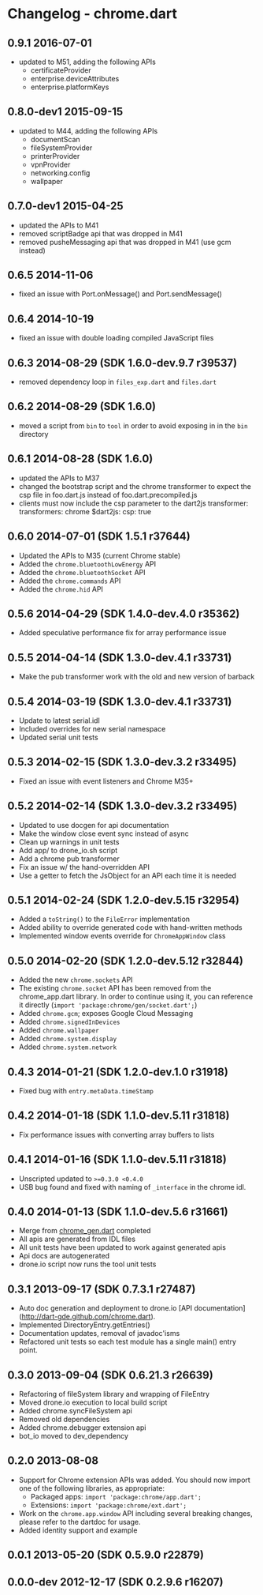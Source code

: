 # Changelog - chrome.dart
## 0.9.1 2016-07-01
- updated to M51, adding the following APIs
  - certificateProvider
  - enterprise.deviceAttributes
  - enterprise.platformKeys

## 0.8.0-dev1 2015-09-15
- updated to M44, adding the following APIs
  - documentScan
  - fileSystemProvider
  - printerProvider
  - vpnProvider
  - networking.config
  - wallpaper

## 0.7.0-dev1 2015-04-25
- updated the APIs to M41
- removed scriptBadge api that was dropped in M41
- removed pusheMessaging api that was dropped in M41 (use gcm instead)

## 0.6.5 2014-11-06
- fixed an issue with Port.onMessage() and Port.sendMessage()

## 0.6.4 2014-10-19
- fixed an issue with double loading compiled JavaScript files

## 0.6.3 2014-08-29 (SDK 1.6.0-dev.9.7 r39537)
- removed dependency loop in `files_exp.dart` and `files.dart`

## 0.6.2 2014-08-29 (SDK 1.6.0)
- moved a script from `bin` to `tool` in order to avoid exposing in in the `bin` directory

## 0.6.1 2014-08-28 (SDK 1.6.0)

- updated the APIs to M37
- changed the bootstrap script and the chrome transformer to expect the csp file in foo.dart.js instead of foo.dart.precompiled.js
- clients must now include the csp parameter to the dart2js transformer:
    transformers:
      chrome
      $dart2js:
        csp: true

## 0.6.0 2014-07-01 (SDK 1.5.1 r37644)

- Updated the APIs to M35 (current Chrome stable)
- Added the `chrome.bluetoothLowEnergy` API
- Added the `chrome.bluetoothSocket` API
- Added the `chrome.commands` API
- Added the `chrome.hid` API

## 0.5.6 2014-04-29 (SDK 1.4.0-dev.4.0 r35362)

- Added speculative performance fix for array performance issue

## 0.5.5 2014-04-14 (SDK 1.3.0-dev.4.1 r33731)

- Make the pub transformer work with the old and new version of barback

## 0.5.4 2014-03-19 (SDK 1.3.0-dev.4.1 r33731)

- Update to latest serial.idl
- Included overrides for new serial namespace
- Updated serial unit tests

## 0.5.3 2014-02-15 (SDK 1.3.0-dev.3.2 r33495)

- Fixed an issue with event listeners and Chrome M35+

## 0.5.2 2014-02-14 (SDK 1.3.0-dev.3.2 r33495)

- Updated to use docgen for api documentation 
- Make the window close event sync instead of async
- Clean up warnings in unit tests
- Add app/ to drone_io.sh script
- Add a chrome pub transformer  
- Fix an issue w/ the hand-overridden API
- Use a getter to fetch the JsObject for an API each time it is needed

## 0.5.1 2014-02-24 (SDK 1.2.0-dev.5.15 r32954)

- Added a `toString()` to the `FileError` implementation
- Added ability to override generated code with hand-written methods
- Implemented window events override for `ChromeAppWindow` class

## 0.5.0 2014-02-20 (SDK 1.2.0-dev.5.12 r32844)

- Added the new `chrome.sockets` API
- The existing `chrome.socket` API has been removed from the chrome_app.dart
  library. In order to continue using it, you can reference it directly
  (`import 'package:chrome/gen/socket.dart';`)
- Added `chrome.gcm`; exposes Google Cloud Messaging
- Added `chrome.signedInDevices`
- Added `chrome.wallpaper`
- Added `chrome.system.display`
- Added `chrome.system.network`

## 0.4.3 2014-01-21 (SDK 1.2.0-dev.1.0 r31918)

- Fixed bug with `entry.metaData.timeStamp`

## 0.4.2 2014-01-18 (SDK 1.1.0-dev.5.11 r31818)

- Fix performance issues with converting array buffers to lists

## 0.4.1 2014-01-16 (SDK 1.1.0-dev.5.11 r31818)

- Unscripted updated to `>=0.3.0 <0.4.0`
- USB bug found and fixed with naming of `_interface` in the chrome idl.

## 0.4.0 2014-01-13 (SDK 1.1.0-dev.5.6 r31661)

- Merge from [chrome_gen.dart](https://github.com/dart-gde/chrome_gen.dart) completed
- All apis are generated from IDL files
- All unit tests have been updated to work against generated apis
- Api docs are autogenerated
- drone.io script now runs the tool unit tests

## 0.3.1 2013-09-17 (SDK 0.7.3.1 r27487)

- Auto doc generation and deployment to drone.io [API documentation]
(http://dart-gde.github.com/chrome.dart).
- Implemented DirectoryEntry.getEntries()
- Documentation updates, removal of javadoc'isms
- Refactored unit tests so each test module has a single main() entry point.

## 0.3.0 2013-09-04 (SDK 0.6.21.3 r26639)

- Refactoring of fileSystem library and wrapping of FileEntry
- Moved drone.io execution to local build script
- Added chrome.syncFileSystem api
- Removed old dependencies
- Added chrome.debugger extension api
- bot_io moved to dev_dependency

## 0.2.0 2013-08-08

- Support for Chrome extension APIs was added.  You should now import one of the
following libraries, as appropriate:
	- Packaged apps: `import 'package:chrome/app.dart';`
	- Extensions: `import 'package:chrome/ext.dart';`
- Work on the `chrome.app.window` API including several breaking changes, please
refer to the dartdoc for usage.
- Added identity support and example

## 0.0.1 2013-05-20 (SDK 0.5.9.0 r22879)

## 0.0.0-dev 2012-12-17 (SDK 0.2.9.6 r16207)
